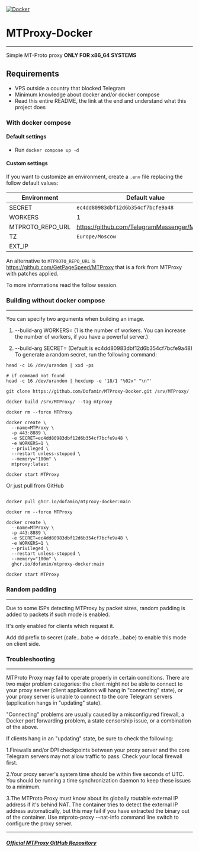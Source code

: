 [![Docker](https://github.com/Dofamin/MTProxy-Docker/actions/workflows/docker-image-build-publish.yml/badge.svg)](https://github.com/Dofamin/MTProxy-Docker/actions/workflows/docker-image-build-publish.yml)
# MTProxy-Docker

---

Simple MT-Proto proxy **ONLY FOR x86_64 SYSTEMS**

## Requirements

* VPS outside a country that blocked Telegram
* Minimum knowledge about docker and/or docker compose
* Read this entire README, the link at the end and understand what this project does

### With docker compose

#### Default settings

* Run `docker compose up -d`

#### Custom settings

If you want to customize an environment, create a `.env` file replacing the follow default values:

| Environment      | Default value                                |
| ---------------- | -------------------------------------------- |
| SECRET           | `ec4dd80983dbf12d6b354cf7bcfe9a48`           |
| WORKERS          | 1                                            |
| MTPROTO_REPO_URL | https://github.com/TelegramMessenger/MTProxy |
| TZ               | `Europe/Moscow`                              |
| EXT_IP           |                                              |

An alternative to `MTPROTO_REPO_URL` is https://github.com/GetPageSpeed/MTProxy that is a fork from MTProxy with patches applied.

To more informations read the follow session.

### Building without docker compose

---

You can specify two arguments when building an image.
1. --build-arg WORKERS= (1 is the number of workers. You can increase the number of workers, if you have a powerful server.)

2. --build-arg SECRET=  (Default is ec4dd80983dbf12d6b354cf7bcfe9a48)
To generate a random secret, run the following command:
```shell
head -c 16 /dev/urandom | xxd -ps

# if command not found
head -c 16 /dev/urandom | hexdump -e '18/1 "%02x" "\n"'
```

```shell
git clone https://github.com/Dofamin/MTProxy-Docker.git /srv/MTProxy/

docker build /srv/MTProxy/ --tag mtproxy 

docker rm --force MTProxy

docker create \
  --name=MTProxy \
  -p 443:8889 \
  -e SECRET=ec4dd80983dbf12d6b354cf7bcfe9a48 \
  -e WORKERS=1 \
  --privileged \
  --restart unless-stopped \
  --memory="100m" \
  mtproxy:latest

docker start MTProxy

```

Or just pull from GitHub

```shell

docker pull ghcr.io/dofamin/mtproxy-docker:main

docker rm --force MTProxy

docker create \
  --name=MTProxy \
  -p 443:8889 \
  -e SECRET=ec4dd80983dbf12d6b354cf7bcfe9a48 \
  -e WORKERS=1 \
  --privileged \
  --restart unless-stopped \
  --memory="100m" \
  ghcr.io/dofamin/mtproxy-docker:main

docker start MTProxy

```


### Random padding

---

Due to some ISPs detecting MTProxy by packet sizes, random padding is added to packets if such mode is enabled.

It's only enabled for clients which request it.

Add dd prefix to secret (cafe...babe => ddcafe...babe) to enable this mode on client side.


### Troubleshooting

---

MTProto Proxy may fail to operate properly in certain conditions. There are two major problem categories: the client might not be able to connect to your proxy server (client applications will hang in "connecting" state), or your proxy server is unable to connect to the core Telegram servers (application hangs in "updating" state).

"Connecting" problems are usually caused by a misconfigured firewall, a Docker port forwarding problem, a state censorship issue, or a combination of the above.

If clients hang in an "updating" state, be sure to check the following:

1.Firewalls and/or DPI checkpoints between your proxy server and the core Telegram servers may not allow traffic to pass. Check your local firewall first.

2.Your proxy server's system time should be within five seconds of UTC. You should be running a time synchronization daemon to keep these issues to a minimum.

3.The MTProto Proxy must know about its globally routable external IP address if it's behind NAT. The container tries to detect the external IP address automatically, but this may fail if you have extracted the binary out of the container. Use mtproto-proxy --nat-info command line switch to configure the proxy server.

---

##### [Official MTProxy GitHub Repository](https://github.com/TelegramMessenger/MTProxy)

